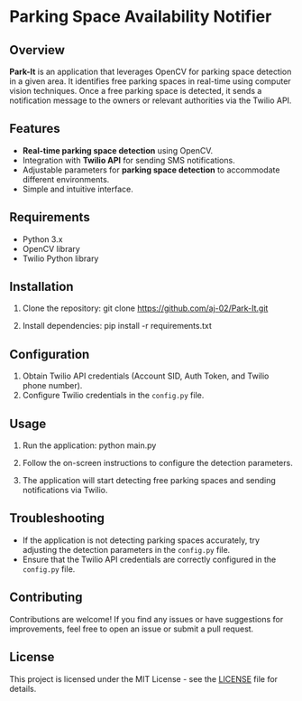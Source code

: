 # Parking Space Availability Notifier

## Overview
**Park-It** is an application that leverages OpenCV for parking space detection in a given area. It identifies free parking spaces in real-time using computer vision techniques. 
Once a free parking space is detected, it sends a notification message to the owners or relevant authorities via the Twilio API.

## Features
- **Real-time parking space detection** using OpenCV.
- Integration with **Twilio API** for sending SMS notifications.
- Adjustable parameters for **parking space detection** to accommodate different environments.
- Simple and intuitive interface.

## Requirements
- Python 3.x
- OpenCV library
- Twilio Python library

## Installation
1. Clone the repository:
git clone https://github.com/aj-02/Park-It.git

2. Install dependencies:
pip install -r requirements.txt

## Configuration
1. Obtain Twilio API credentials (Account SID, Auth Token, and Twilio phone number).
2. Configure Twilio credentials in the `config.py` file.

## Usage
1. Run the application:
python main.py

2. Follow the on-screen instructions to configure the detection parameters.

3. The application will start detecting free parking spaces and sending notifications via Twilio.

## Troubleshooting
- If the application is not detecting parking spaces accurately, try adjusting the detection parameters in the `config.py` file.
- Ensure that the Twilio API credentials are correctly configured in the `config.py` file.

## Contributing
Contributions are welcome! If you find any issues or have suggestions for improvements, feel free to open an issue or submit a pull request.

## License
This project is licensed under the MIT License - see the [LICENSE](LICENSE) file for details.
